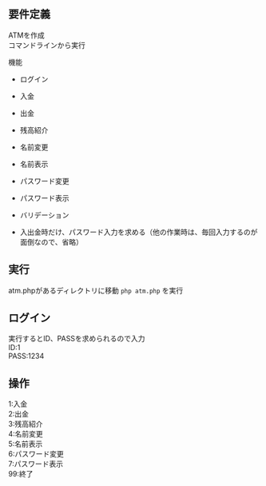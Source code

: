 ## 要件定義
ATMを作成  
コマンドラインから実行  

機能

- ログイン  
- 入金  
- 出金  
- 残高紹介  
- 名前変更  
- 名前表示  
- パスワード変更  
- パスワード表示  


- バリデーション
- 入出金時だけ、パスワード入力を求める（他の作業時は、毎回入力するのが面倒なので、省略）


## 実行
atm.phpがあるディレクトリに移動
`php atm.php`
を実行  


##  ログイン
実行するとID、PASSを求められるので入力  
ID:1  
PASS:1234  


## 操作
1:入金  
2:出金  
3:残高紹介  
4:名前変更  
5:名前表示  
6:パスワード変更  
7:パスワード表示  
99:終了  
